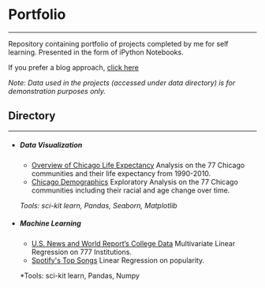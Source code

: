 # Portfolio
***
Repository containing portfolio of projects completed by me for self learning. Presented in the form of iPython Notebooks.

If you prefer a blog approach, [click here](https://jcreyes2.github.io/jcreyes2.gitbhub.io/)

*Note: Data used in the projects (accessed under data directory) is for demonstration purposes only.*

## Directory
***
* #####  Data Visualization
    * [Overview of Chicago Life Expectancy](https://github.com/jcreyes2/portfolio/tree/master/chicago_life_expectancy) Analysis on the 77 Chicago communities
    and their life expectancy from 1990-2010.
    * [Chicago Demographics](https://github.com/jcreyes2/portfolio/tree/master/chicago_census) Exploratory Analysis on the 77 Chicago communities including their
    racial and age change over time.

  *Tools: sci-kit learn, Pandas, Seaborn, Matplotlib*   
  
* ##### Machine Learning
    * [U.S. News and World Report’s College Data](https://www.kaggle.com/juanreyes1738/linear-regression) Multivariate Linear Regression on 777 Institutions.
    * [Spotify's Top Songs](https://www.kaggle.com/juanreyes1738/linear-regression-for-top-50-songs) Linear Regression on popularity.

  *Tools: sci-kit learn, Pandas, Numpy